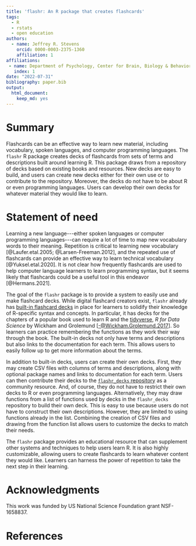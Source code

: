 ```yaml
---
title: 'flashr: An R package that creates flashcards'
tags:
  - R
  - rstats
  - open education
authors:
  - name: Jeffrey R. Stevens
    orcid: 0000-0003-2375-1360
    affiliation: 1
affiliations:
 - name: Department of Psychology, Center for Brain, Biology & Behavior, University of Nebraska-Lincoln
   index: 1
date: "2022-07-31"
bibliography: paper.bib
output:
  html_document:
    keep_md: yes
---
```


# Summary

Flashcards can be an effective way to learn new material, including vocabulary, spoken languages, and computer programming languages. 
The `flashr` R package creates decks of flashcards from sets of terms and descriptions built around learning R. 
This package draws from a repository of decks based on existing books and resources. 
New decks are easy to build, and users can create new decks either for their own use or to contribute to the repository. 
Moreover, the decks do not have to be about R or even programming languages. 
Users can develop their own decks for whatever material they would like to learn.


# Statement of need

Learning a new language---either spoken languages or computer programming languages---can require a lot of time to map new vocabulary words to their meaning. 
Repetition is critical to learning new vocabulary [@Laufer.etal.2005; @Larsen-Freeman.2012], and the repeated use of flashcards can provide an effective way to learn technical vocabulary [@Yuksel.etal.2020]. 
It is not clear how frequently flashcards are used to help computer language learners to learn programming syntax, but it seems likely that flashcards could be a useful tool in this endeavor [@Hermans.2021]. 

The goal of the `flashr` package is to provide a system to easily use and make flashcard decks. 
While digital flashcard creators exist, `flashr` already has [built-in flashcard decks](https://jeffreyrstevens.github.io/flashr_decks/decks.html) in place for learners to solidify their knowledge of R-specific syntax and concepts. 
In particular, it has decks for the chapters of a popular book used to learn R and the [tidyverse](https://www.tidyverse.org/), _R for Data Science_ by Wickham and Grolemund [-@Wickham.Grolemund.2017]. 
So learners can practice remembering the functions as they work their way through the book.
The built-in decks not only have terms and descriptions but also links to the documentation for each term.
This allows users to easily follow up to get more information about the terms.

In addition to built-in decks, users can create their own decks. 
First, they may create CSV files with columns of terms and descriptions, along with optional package names and links to documentation for each term. 
Users can then contribute their decks to the [`flashr_decks` repository](https://github.com/JeffreyRStevens/flashr_decks) as a community resource.
And, of course, they do not have to restrict their own decks to R or even programming languages. 
Alternatively, they may draw functions from a list of functions used by decks in the `flashr_decks` repository to build their own deck. 
This is easy to use because users do not have to construct their own descriptions.
However, they are limited to using functions already in the list.
Combining the creation of CSV files and drawing from the function list allows users to customize the decks to match their needs.

The `flashr` package provides an educational resource that can supplement other systems and techniques to help users learn R. 
It is also highly customizable, allowing users to create flashcards to learn whatever content they would like. 
Learners can harness the power of repetition to take the next step in their learning.

# Acknowledgments

This work was funded by US National Science Foundation grant NSF-1658837.

# References
